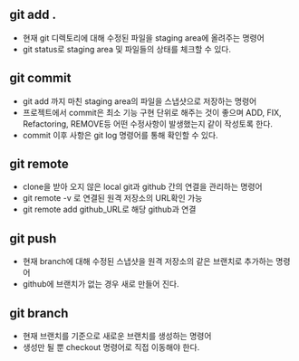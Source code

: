 ## git add .

- 현재 git 디렉토리에 대해 수정된 파일을 staging area에 올려주는 명령어
- git status로 staging area 및 파일들의 상태를 체크할 수 있다.

## git commit

- git add 까지 마친 staging area의 파일을 스냅샷으로 저장하는 명령어
- 프로젝트에서 commit은 최소 기능 구현 단위로 해주는 것이 좋으며 ADD, FIX, Refactoring, REMOVE등 어떤 수정사항이 발생했는지 같이 작성토록 한다.
- commit 이후 사항은 git log 명령어를 통해 확인할 수 있다.

## git remote

- clone을 받아 오지 않은 local git과 github 간의 연결을 관리하는 명령어
- git remote -v 로 연결된 원격 저장소의 URL확인 가능
- git remote add github_URL로 해당 github과 연결

## git push

- 현재 branch에 대해 수정된 스냅샷을 원격 저장소의 같은 브랜치로 추가하는 명령어
- github에 브랜치가 없는 경우 새로 만들어 진다.

## git branch

- 현재 브랜치를 기준으로 새로운 브랜치를 생성하는 명령어
- 생성만 될 뿐 checkout 명령어로 직접 이동해야 한다.
